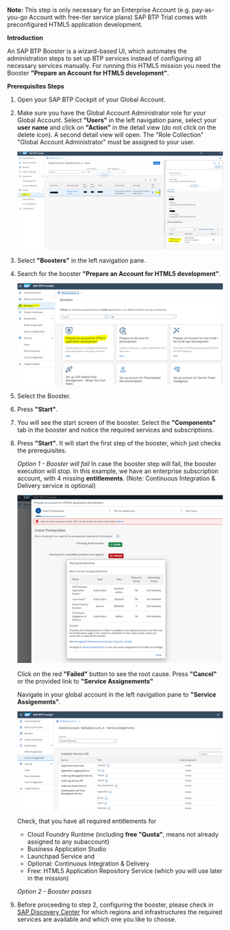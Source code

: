 **Note:**
This step is only necessary for an Enterprise Account (e.g. pay-as-you-go Account with free-tier service plans)
SAP BTP Trial comes with preconfigured HTML5 application development.

 

**Introduction**

An SAP BTP Booster is a wizard-based UI, which automates the administration steps to set up BTP services instead of configuring all necessary services manually.
For running this HTML5 mission you need the Booster **"Prepare an Account for HTML5 development"**.


**Prerequisites Steps**

1. Open your SAP BTP Cockpit of your Global Account.
2. Make sure you have the Global Account Administrator role for your Global Account.
    Select **"Users"** in the left navigation pane, select your **user name** and click on **"Action"** in the detail view (do not click on the delete icon). A second detail view will open. 
    The "Role Collection" "Global Account Administrator" must be assigned to your user.

    ![](images/booster_0_check_admin.png)


3. Select **"Boosters"** in the left navigation pane.
4. Search for the booster **"Prepare an Account for HTML5 development"**.

    ![](images/booster_0_select_html5.PNG)



5. Select the Booster.
6. Press **"Start"**. 

7. You will see the start screen of the booster. Select the **"Components"** tab in the booster and notice the required services and subscriptions. 
8. Press **"Start"**. It will start the first step of the booster, which just checks the prerequisites.

   *Option 1 - Booster will fail*
   In case the booster step will fail, the booster execution will stop.
   In this example, we have an enterprise subscription account, with 4 missing **entitlements**. 
   (Note: Continuous Integration & Delivery service is optional)
      
   ![](images/booster_2_Step_1_failed.PNG)
   
   Click on the red **"Failed"** button to see the root cause.
   Press **"Cancel"** or the provided link to **"Service Assignements"**
   
   Navigate in your global account in the left navigation pane to **"Service Assigements"**. 
   
    ![](images/booster_3_check_service.PNG)


   Check, that you have all required entitlements for 
   * Cloud Foundry Runtime (including **free "Quota"**, means not already assigned to any subaccount)
   * Business Application Studio
   * Launchpad Service and
   * Optional: Continuous Integration & Delivery
   * Free: HTML5 Application Repository Service (which you will use later in the mission)


    *Option 2 - Booster passes*
    
    

9. Before proceeding to step 2, configuring the booster, please check in [SAP Discovery Center](https://discovery-center.cloud.sap/viewServices?showFilters=true&provider=all&regions=all) for which regions and infrastructures the required services are available and which one you like to choose.
